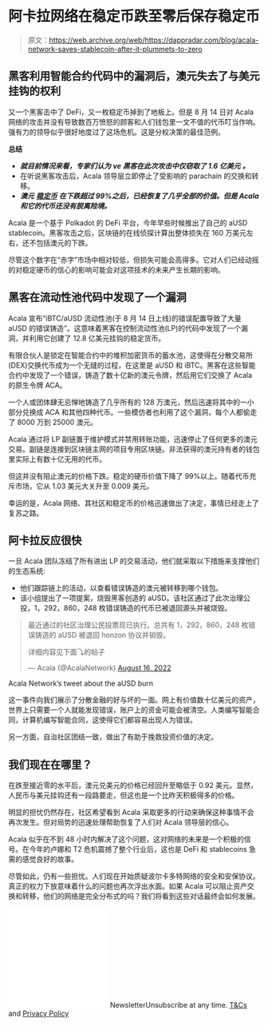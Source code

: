# 阿卡拉网络在稳定币跌至零后保存稳定币

> 原文：<https://web.archive.org/web/https://dappradar.com/blog/acala-network-saves-stablecoin-after-it-plummets-to-zero>

## 黑客利用智能合约代码中的漏洞后，澳元失去了与美元挂钩的权利

又一个黑客击中了 DeFi，又一枚稳定币掉到了地板上。但是 8 月 14 日对 Acala 网络的攻击并没有导致数百万愤怒的顾客和人们钱包里一文不值的代币叮当作响。强有力的领导似乎很好地度过了这场危机。这是分权决策的最佳范例。

**总结**

*   ***就目前情况来看，专家们认为*** ***ve 黑客在此次攻击中仅窃取了 1.6 亿美元*** ***。***
*   在听说黑客攻击后，Acala 领导层立即停止了受影响的 parachain 的交换和转移。
*   ***澳元*** [***稳定币***](https://web.archive.org/web/20220925231257/https://dappradar.com/blog/how-is-tron-dao-reserves-usdd-different-from-other-stablecoins-on-the-market) ***在下跌超过 99%之后，已经恢复了几乎全部的价值。但是 Acala 和它的代币还没有脱离险境。***

Acala 是一个基于 Polkadot 的 DeFi 平台，今年早些时候推出了自己的 aUSD stablecoin。黑客攻击之后，区块链的在线侦探计算出整体损失在 160 万美元左右，还不包括澳元的下跌。

尽管这个数字在“赤字”市场中相对较低，但损失可能会高得多。它对人们已经动摇的对稳定硬币的信心的影响可能会对这项技术的未来产生长期的影响。

## 黑客在流动性池代码中发现了一个漏洞

Acala 宣布“iBTC/aUSD 流动性池(于 8 月 14 日上线)的错误配置导致了大量 aUSD 的错误铸造”。这意味着黑客在控制流动性池(LP)的代码中发现了一个漏洞，并利用它创建了 12.8 亿美元挂钩的稳定货币。

有限合伙人是锁定在智能合约中的堆积加密货币的蓄水池，这使得在分散交易所(DEX)交换代币成为一个无缝的过程，在这里是 aUSD 和 iBTC。黑客在这些智能合约中发现了一个错误，铸造了数十亿新的澳元令牌，然后用它们交换了 Acala 的原生令牌 ACA。

一个人或团体肆无忌惮地铸造了几乎所有的 128 万澳元，然后迅速将其中的一小部分兑换成 ACA 和其他四种代币。一些模仿者也利用了这个漏洞，每个人都偷走了 8000 万到 25000 澳元。

Acala 通过将 LP 副链置于维护模式并禁用转账功能，迅速停止了任何更多的澳元交易。副链是连接到区块链主网的项目专用区块链。非法获得的澳元持有者的钱包里实际上有数十亿无用的代币。

但这并没有阻止澳元的价格下跌。稳定的硬币价值下降了 99%以上。随着代币充斥市场，它从 1.03 美元大关升至 0.009 美元。

幸运的是，Acala 网络、其社区和稳定币的价格迅速做出了决定，事情已经走上了复苏之路。

## 阿卡拉反应很快

一旦 Acala 团队冻结了所有进出 LP 的交易活动，他们就采取以下措施来支撑他们的生态系统:

*   他们跟踪链上的活动，以查看错误铸造的澳元被转移到哪个钱包。
*   该小组提出了一项提案，烧毁黑客创造的 aUSD。该社区通过了此次治理公投，1，292，860，248 枚错误铸造的代币已被退回源头并被烧毁。

> 最近通过的社区治理公民投票现已执行。总共有 1，292，860，248 枚错误铸造的 aUSD 被退回 honzon 协议并销毁。
> 
> 详细内容见下面⤵的帖子
> 
> — Acala (@AcalaNetwork) [August 16, 2022](https://web.archive.org/web/20220925231257/https://twitter.com/AcalaNetwork/status/1559360833087488001?ref_src=twsrc%5Etfw)

Acala Network’s tweet about the aUSD burn

这一事件向我们展示了分散金融的好与坏的一面。网上有价值数十亿美元的资产，世界上只需要一个人就能发现错误，账户上的资金可能会被清空。人类编写智能合同，计算机编写智能合同，这使得它们都容易出现人为错误。

另一方面，自治社区团结一致，做出了有助于挽救投资价值的决定。

## 我们现在在哪里？

在跌至接近零的水平后，澳元兑美元的价格已经回升至略低于 0.92 美元。显然，人民币与美元挂钩还有一段路要走，但这也是一个比昨天积极得多的价格。

明显的担忧仍然存在，社区希望看到 Acala 采取更多的行动来确保这种事情不会再次发生。但对局势的迅速处理帮助恢复了人们对 Acala 领导层的信心。

Acala 似乎在不到 48 小时内解决了这个问题，这对网络的未来是一个积极的信号。在今年的卢娜和 T2 危机震撼了整个行业后，这也是 DeFi 和 stablecoins 急需的感觉良好的故事。

尽管如此，仍有一些担忧。人们现在开始质疑波尔卡多特网络的安全和安保协议。真正的权力下放意味着什么的问题也再次浮出水面。如果 Acala 可以阻止资产交换和转移，他们的网络是完全分布式的吗？我们将看到这些对话最终会如何发展。

![](img/6d5a4a2d609c56e1a5771717e54ba759.png) NewsletterUnsubscribe at any time. [T&Cs](https://web.archive.org/web/20220925231257/https://dappradar.com/terms) and [Privacy Policy](https://web.archive.org/web/20220925231257/https://dappradar.com/privacy-policy)